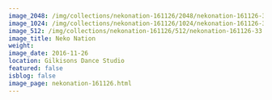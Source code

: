 ```yaml
---
image_2048: /img/collections/nekonation-161126/2048/nekonation-161126-33.jpg
image_1024: /img/collections/nekonation-161126/1024/nekonation-161126-33.jpg
image_512: /img/collections/nekonation-161126/512/nekonation-161126-33.jpg
image_title: Neko Nation
weight: 
image_date: 2016-11-26
location: Gilkisons Dance Studio
featured: false
isblog: false
image_page: nekonation-161126.html
---
```


